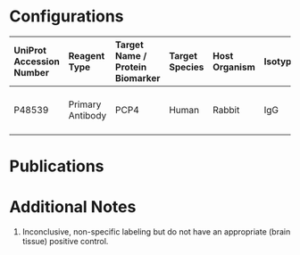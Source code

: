 # Configurations

| UniProt Accession Number   | Reagent Type     | Target Name / Protein Biomarker   | Target Species   | Host Organism   | Isotype   | Clonality   | Vendor            | Catalog Number   | Conjugate    | RRID        | Availability   | Method                 | Tissue Preservation               | Target Tissue   | Tissue State   | Detergent         | Antigen Retrieval Conditions   | Dye Inactivation Conditions   | Recommend   | Agree               | Disagree   | Contributor         | Notes       |
|:---------------------------|:-----------------|:----------------------------------|:-----------------|:----------------|:----------|:------------|:------------------|:-----------------|:-------------|:------------|:---------------|:-----------------------|:----------------------------------|:----------------|:---------------|:------------------|:-------------------------------|:------------------------------|:------------|:--------------------|:-----------|:--------------------|:------------|
| P48539                     | Primary Antibody | PCP4                              | Human            | Rabbit          | IgG       | Polyclonal  | Novus Biologicals | NBP1-80929       | Unconjugated | AB_11026568 | Stock          | Multiplexed 2D Imaging | 1:4 Cytofix/Cytoperm Fixed Frozen | Thymus          | NA             | 0.3% Triton-X-100 | NA                             | NA                            | No          | 0000-0002-2950-2683 | NA         | 0000-0002-2950-2683 | [1](#notes) |

# Publications



# Additional Notes

<a name="notes"></a>
1. Inconclusive, non-specific labeling but do not have an appropriate (brain tissue) positive control.
